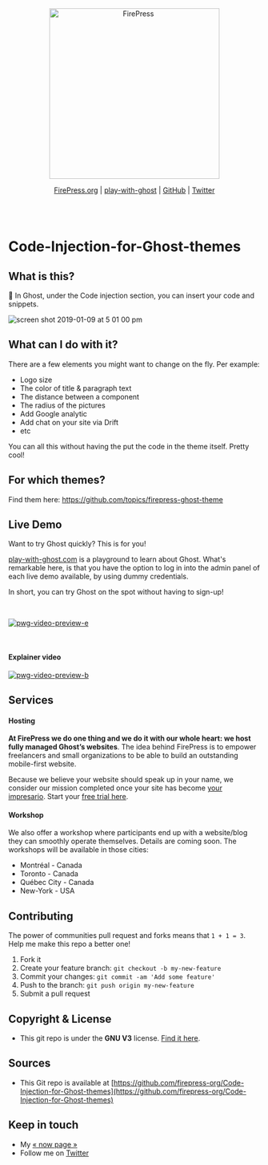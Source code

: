 &nbsp;

<p align="center">
  <a href="https://firepress.org/">
    <img src="https://user-images.githubusercontent.com/6694151/50166045-2cc53000-02b4-11e9-8f7f-5332089ec331.jpg" width="340px" alt="FirePress" />
  </a>
</p>

<p align="center">
    <a href="https://firepress.org/">FirePress.org</a> |
    <a href="https://play-with-ghost.com/">play-with-ghost</a> |
    <a href="https://github.com/firepress-org/">GitHub</a> |
    <a href="https://twitter.com/askpascalandy">Twitter</a>
    <br /> <br />
</p>

&nbsp;


# Code-Injection-for-Ghost-themes


## What is this?

🎨 In Ghost, under the Code injection section, you can insert your code and snippets.

![screen shot 2019-01-09 at 5 01 00 pm](https://user-images.githubusercontent.com/6694151/50931341-4b8c9180-1430-11e9-83e2-921b11b0b7b3.jpg)


## What can I do with it?

There are a few elements you might want to change on the fly. Per example:

- Logo size
- The color of title & paragraph text
- The distance between a component
- The radius of the pictures
- Add Google analytic
- Add chat on your site via Drift
- etc

You can all this without having the put the code in the theme itself. Pretty cool!


## For which themes?

Find them here:
https://github.com/topics/firepress-ghost-theme


## Live Demo

Want to try Ghost quickly? This is for you!

[play-with-ghost.com](https://play-with-ghost.com/) is a playground to learn about Ghost. What's remarkable here, is that you have the option to log in into the admin panel of each live demo available, by using dummy credentials.

In short, you can try Ghost on the spot without having to sign-up!

<br>

[![pwg-video-preview-e](https://user-images.githubusercontent.com/6694151/50233512-9bbc8a80-0381-11e9-83bb-f29a67000378.jpg)
](https://play-with-ghost.com/)

<br>

#### Explainer video

[![pwg-video-preview-b](https://user-images.githubusercontent.com/6694151/50162583-bc66e080-02ac-11e9-937f-741f6d388d40.jpg)](https://play-with-ghost.com/#video)


## Services

#### Hosting

**At FirePress we do one thing and we do it with our whole heart: we host fully managed Ghost’s websites**. The idea behind FirePress is to empower freelancers and small organizations to be able to build an outstanding mobile-first website.

Because we believe your website should speak up in your name, we consider our mission completed once your site has become [your impresario](https://firepress.org/en/why-launching-your-next-website-with-firepress/). Start your [free trial here](https://firepress.org/en/10-day-free-trial/). 


#### Workshop

We also offer a workshop where participants end up with a website/blog they can smoothly operate themselves. Details are coming soon. The workshops will be available in those cities:

- Montréal - Canada
- Toronto - Canada
- Québec City - Canada
- New-York - USA

## Contributing

The power of communities pull request and forks means that `1 + 1 = 3`. Help me make this repo a better one!

1. Fork it
2. Create your feature branch: `git checkout -b my-new-feature`
3. Commit your changes: `git commit -am 'Add some feature'`
4. Push to the branch: `git push origin my-new-feature`
5. Submit a pull request


## Copyright & License

- This git repo is under the **GNU V3** license. [Find it here](https://github.com/pascalandy/GNU-GENERAL-PUBLIC-LICENSE/blob/master/LICENSE.md).


## Sources

- This Git repo is available at [https://github.com/firepress-org/Code-Injection-for-Ghost-themes](https://github.com/firepress-org/Code-Injection-for-Ghost-themes)

## Keep in touch

- My [« now page »](https://pascalandy.com/blog/now/)
- Follow me on [Twitter](https://twitter.com/askpascalandy)
